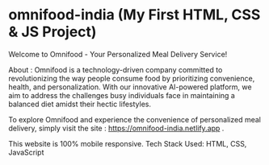 # omnifood-india (My First HTML, CSS & JS Project)

Welcome to Omnifood - Your Personalized Meal Delivery Service!

About :
Omnifood is a technology-driven company committed to revolutionizing the way people consume food by prioritizing convenience, health, and personalization. With our innovative AI-powered platform, we aim to address the challenges busy individuals face in maintaining a balanced diet amidst their hectic lifestyles.

To explore Omnifood and experience the convenience of personalized meal delivery, simply visit the site : https://omnifood-india.netlify.app .

This website is 100% mobile responsive.
Tech Stack Used: HTML, CSS, JavaScript
